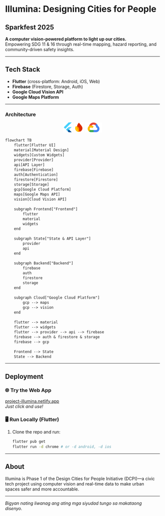 # Illumina: Designing Cities for People

## Sparkfest 2025

**A computer vision-powered platform to light up our cities.**  
Empowering SDG 11 & 16 through real-time mapping, hazard reporting, and community-driven safety insights.

---

## Tech Stack

- **Flutter** (cross-platform: Android, iOS, Web)
- **Firebase** (Firestore, Storage, Auth)
- **Google Cloud Vision API**
- **Google Maps Platform**

---

### Architecture

<!-- Logos (optional, for visual appeal) -->
<p align="center">
  <img src="https://raw.githubusercontent.com/smmariquit/illumina/main/assets/flutter.png" alt="Flutter" height="32"/>
  <img src="https://raw.githubusercontent.com/smmariquit/illumina/main/assets/firebase.png" alt="Firebase" height="32"/>
  <img src="https://raw.githubusercontent.com/smmariquit/illumina/main/assets/gcp.png" alt="GCP" height="32"/>
</p>

```mermaid
flowchart TB
    flutter[Flutter UI]
    material[Material Design]
    widgets[Custom Widgets]
    provider[Provider]
    api[API Layer]
    firebase[Firebase]
    auth[Authentication]
    firestore[Firestore]
    storage[Storage]
    gcp[Google Cloud Platform]
    maps[Google Maps API]
    vision[Cloud Vision API]

    subgraph Frontend["Frontend"]
        flutter
        material
        widgets
    end

    subgraph State["State & API Layer"]
        provider
        api
    end

    subgraph Backend["Backend"]
        firebase
        auth
        firestore
        storage
    end

    subgraph Cloud["Google Cloud Platform"]
        gcp --> maps
        gcp --> vision
    end

    flutter --> material
    flutter --> widgets
    flutter --> provider --> api --> firebase
    firebase --> auth & firestore & storage
    firebase --> gcp

    Frontend --> State
    State --> Backend
```

---

## Deployment

### 🌐 **Try the Web App**
[project-illumina.netlify.app](https://project-illumina.netlify.app)  
*Just click and use!*

### 🖥️ **Run Locally (Flutter)**
1. Clone the repo and run:
   ```bash
   flutter pub get
   flutter run -d chrome # or -d android, -d ios
   ```

---

## About

Illumina is Phase 1 of the Design Cities for People Initiative (DCPI)—a civic tech project using computer vision and real-time data to make urban spaces safer and more accountable.

---

*Bigyan nating liwanag ang ating mga siyudad tungo sa makataong disenyo.*
